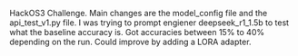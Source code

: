 HackOS3 Challenge. 
Main changes are the model_config file and the api_test_v1.py file.
I was trying to prompt engiener deepseek_r1_1.5b to test what the baseline accuracy is. Got accuracies between 15% to 40% depending on the run. Could improve by adding a LORA adapter.
